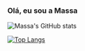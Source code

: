 ### Olá, eu sou a Massa

![Massa's GitHub stats](https://github-readme-stats.vercel.app/api?username=mdmassa&show_icons=true&theme=gruvbox)

[![Top Langs](https://github-readme-stats.vercel.app/api/top-langs/?username=mdmassa&theme=gruvbox&layout=compact)](https://github.com/mdmassa/github-readme-stats)
